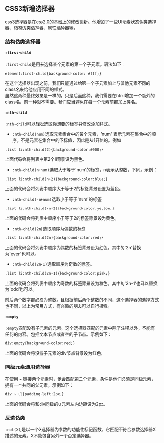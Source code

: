 ## CSS3新增选择器
css3选择器是在css2.0的基础上的修改创新。他增加了一些UI元素状态伪类选择器、结构伪类选择器、属性选择器等。

### 结构伪类选择器
#### <code>:first-child</code>
<code>:first-child</code>是用来选择某个元素的第一个子元素。语法如下：
```
element:first-child{background-color: #fff;}
```

在这个选择器出现之前，我们只能通过给第一个子元素加上与其他元素不同的class名来给他应用不同的样式。<br>
虽然这两种最终效果是一样的，只是后面这种，我们需要在html增加一个额外的class名，前一种就不需要。我们应当避免在每一个元素前都加上类名。

#### <code>:nth-child</code><br>
<code>:nth-child</code>可以轻松选区你想要的标签并修改添加样式。
- <code>:nth-child(num)</code>选取元素集合中的某个元素，'num' 表示元素在集合中的顺序，不是元素在集合中的下标值，因此是从1开始的。例如：
```
.list li:nth-child(2){background-color:#000;}
```
上面代码会将列表中第2个li背景设为黑色。

- <code>:nth-child(n+num)</code>选取大于等于'num'的标签，n表示从整数，下同。示例：
```
.list li:nth-child(n+2){background-color:blue;}
```
上面的代码会将列表中顺序大于等于2的标签背景设置为蓝色。

- <code>:nth-child(-n+num)</code>选取小于等于'num'的标签
```
.list li:nth-child(-n+2){background-color:yellow;}
```
上面的代码会将列表中顺序小于等于2的标签背景设为黄色。

- <code>:nth-child(2n)</code>选取顺序为偶数的标签
```
.list li:nth-child(2n){background-color:red;}
```
上面的代码会将列表中顺序为偶数的标签背景设为红色。其中的'2n'替换为'even'也可以。

- <code>:nth-child(2n-1)</code>选取顺序为奇数的标签。
```
.list li:nth-child(2n-1){background-color:pink;}
```
上面的代码会将列表中顺序为奇数的标签背景设为粉色。其中的'2n-1'也可以替换为'odd'也可以。<br>

前后两个数字都必须为整数。且根据前后两个整数的不同，这个选择器的选择方式也不同，以上为常用方式，有兴趣的朋友可以自行探索。

#### <code>:empty</code>
<code>:empty</code>匹配没有子元素的元素。这个选择器匹配的元素中除了注释以外，不能有任何的内容。包括文本节点或者空的子节点。示例如下：
```
div:empty{background-color:red;}
```
上面的代码会将没有子元素的div节点背景设为红色。

### 同级元素通用选择器
在使用 ~ 链接两个元素时，他会匹配第二个元素，条件是他们必须是同级元素，拥有一个共同的父元素。示例如下：
```
div ~ ul{padding-left:2px;}
```
上面的代码会将和div同级的ul元素左内边距设为2px。

### 反选伪类
<code>:not(X)</code>,是以一个X选择器为参数的功能性标记函数。它匹配不符合参数选择器X描述的元素。X不能包含另外一个否定选择器。
